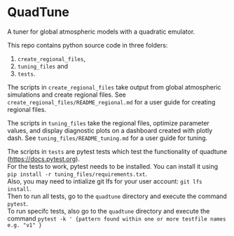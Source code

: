 # QuadTune
A tuner for global atmospheric models with a quadratic emulator.

This repo contains python source code in three folders: 
1) `create_regional_files`,
2) `tuning_files` and
3) `tests`.

The scripts in `create_regional_files` take output from 
global atmospheric simulations and create regional files.
See `create_regional_files/README_regional.md` for a
user guide for creating regional files.

The scripts in `tuning_files` take the regional files,
optimize parameter values, and display diagnostic plots
on a dashboard created with plotly dash.
See `tuning_files/README_tuning.md` for a user guide for tuning.

The scripts in `tests` are pytest tests which test the functionality of quadtune (https://docs.pytest.org).  
For the tests to work, pytest needs to be installed. You can install it using `pip install -r tuning_files/requirements.txt`.  
Also, you may need to intialize git lfs for your user account:  `git lfs install`.  
Then to run all tests, go to the `quadtune` directory and execute the command `pytest`.  
To run specifc tests, also go to the `quadtune` directory and execute the command `pytest -k ' {pattern found within one or more testfile names e.g. "v1" } `
